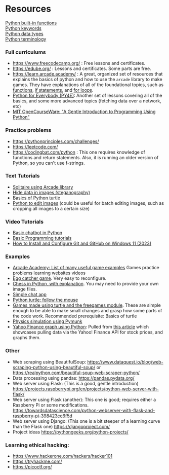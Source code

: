 # Resources

[Python built-in functions](https://docs.python.org/3/library/functions.html)  
[Python keywords](https://realpython.com/python-keywords)  
[Python data types](https://docs.python.org/3/library/stdtypes.html)  
[Python terminology](https://docs.python.org/3/glossary.html)  

### Full curriculums
- https://www.freecodecamp.org/ : Free lessons and certificates.
- https://edube.org/ : Lessons and certificates. Some parts are free.
- https://learn.arcade.academy/ : A great, organized set of resources that explains the basics of python and how to use the `arcade` library to make games. They have explanations of all of the foundational topics, such as [functions](https://learn.arcade.academy/en/latest/chapters/08_functions/functions.html), [if statements](https://learn.arcade.academy/en/latest/chapters/10_if_statements/if_statements.html), and [for loops](https://learn.arcade.academy/en/latest/chapters/11_for_loops/for_loops.html).
- [Python for Everybody (PY4E)](https://www.py4e.com/lessons): Another set of lessons covering all of the basics, and some more advanced topics (fetching data over a network, etc)
- [MIT OpenCourseWare: "A Gentle Introduction to Programming Using Python"](https://ocw.mit.edu/courses/6-189-a-gentle-introduction-to-programming-using-python-january-iap-2008/pages/syllabus/)
  
### Practice problems
- https://pythonprinciples.com/challenges/
- https://leetcode.com/
- https://codingbat.com/python : This one requires knowledge of functions and return statements. Also, it is running an older version of Python, so you can't use f-strings. 

### Text Tutorials
- [Solitaire using Arcade library](https://api.arcade.academy/en/latest/tutorials/card_game/)
- [Hide data in images (steganography)](https://www.thepythoncode.com/article/hide-secret-data-in-images-using-steganography-python)
- [Basics of Python turtle](https://realpython.com/beginners-guide-python-turtle/)
- [Python to edit images](https://realpython.com/image-processing-with-the-python-pillow-library/) (could be useful for batch editing images, such as cropping all images to a certain size)

### Video Tutorials
- [Basic chatbot in Python](https://www.youtube.com/watch?v=CkkjXTER2KE)
- [Basic Programming tutorials](https://www.youtube.com/c/programmingwithmosh) 
- [How to Install and Configure Git and GitHub on Windows 11 (2023)](https://www.youtube.com/watch?v=AdzKzlp66sQ) 

### Examples
- [Arcade Academy: List of many useful game examples](https://api.arcade.academy/en/latest/examples/)
Games practice problems learning websites videos
- [Egg catcher game](https://github.com/SmallLion/Python-Projects/blob/main/egg_catcher.py). Very easy to reconfigure.
- [Chess in Python, with explanation](https://levelup.gitconnected.com/chess-python-ca4532c7f5a4). You may need to provide your own image files.
- [Simple chat app](https://github.com/KetanSingh11/SimpleChatApp)
- [Python turtle: follow the mouse](https://stackoverflow.com/questions/47598953/how-to-make-the-turtle-follow-the-mouse-in-python-3-6)
- [Games made using turtle and the freegames module](https://grantjenks.com/docs/freegames/). These are simple enough to be able to make small changes and grasp how some parts of the code work. Recommended prerequisite: Basics of turtle
- [Physics simulation using Pymunk](https://www.pymunk.org/en/latest/examples.html)
- [Yahoo Finance graph using Python](https://gist.github.com/SajidLhessani/69515feb77849ce1456867a924dc74e2#file-yahoo_fin_graph-py): Pulled from [this article](https://towardsdatascience.com/python-how-to-get-live-market-data-less-than-0-1-second-lag-c85ee280ed93) which showcases pulling data via the Yahoo! Finance API for stock prices, and graphs them. 

### Other
- Web scraping using BeautifulSoup: https://www.dataquest.io/blog/web-scraping-python-using-beautiful-soup/ or https://realpython.com/beautiful-soup-web-scraper-python/
- Data processing using pandas: https://pandas.pydata.org/
- Web server using Flask: (This is a good, gentle introduction) https://projects.raspberrypi.org/en/projects/python-web-server-with-flask/
- Web server using Flask (another): This one is good; requires either a Raspberry Pi or some modifications. https://towardsdatascience.com/python-webserver-with-flask-and-raspberry-pi-398423cc6f5d
- Web server using Django: (This one is a bit steeper of a learning curve than the Flask one) https://djangoproject.com/ 
- Project ideas https://pythongeeks.org/python-projects/
  
### Learning ethical hacking:
  - https://www.hackerone.com/hackers/hacker101
  - https://tryhackme.com/
  - https://picoctf.org/
